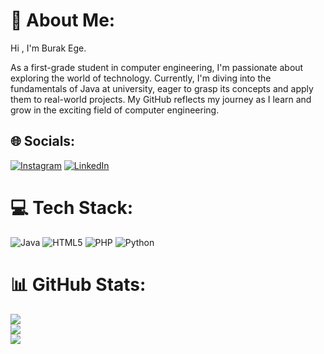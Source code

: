 # 💫 About Me:
Hi , I'm Burak Ege. <br>

As a first-grade student in computer engineering, I'm passionate about exploring the world of technology. Currently, I'm diving into the fundamentals of Java at university, eager to grasp its concepts and apply them to real-world projects. My GitHub reflects my journey as I learn and grow in the exciting field of computer engineering.


## 🌐 Socials:
[![Instagram](https://img.shields.io/badge/Instagram-%23E4405F.svg?logo=Instagram&logoColor=white)](https://instagram.com/burakege0) [![LinkedIn](https://img.shields.io/badge/LinkedIn-%230077B5.svg?logo=linkedin&logoColor=white)](https://linkedin.com/in/burak-ege-kocabay) 

# 💻 Tech Stack:
![Java](https://img.shields.io/badge/java-%23ED8B00.svg?style=flat&logo=openjdk&logoColor=white) ![HTML5](https://img.shields.io/badge/html5-%23E34F26.svg?style=flat&logo=html5&logoColor=white) ![PHP](https://img.shields.io/badge/php-%23777BB4.svg?style=flat&logo=php&logoColor=white) ![Python](https://img.shields.io/badge/python-3670A0?style=flat&logo=python&logoColor=ffdd54)
# 📊 GitHub Stats:
![](https://github-readme-stats.vercel.app/api?username=Burakegekocabay&theme=dark&hide_border=false&include_all_commits=true&count_private=false)<br/>
![](https://github-readme-streak-stats.herokuapp.com/?user=Burakegekocabay&theme=dark&hide_border=false)<br/>
![](https://github-readme-stats.vercel.app/api/top-langs/?username=Burakegekocabay&theme=dark&hide_border=false&include_all_commits=true&count_private=false&layout=compact)
